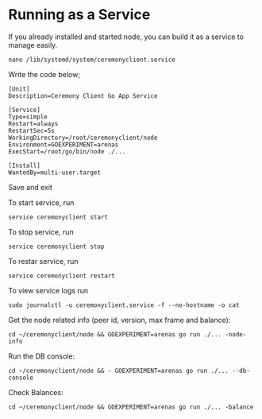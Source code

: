 # Running as a Service

If you already installed and started node, you can build it as a service to manage easily.

```
nano /lib/systemd/system/ceremonyclient.service
```

Write the code below;

```
[Unit]
Description=Ceremony Client Go App Service

[Service]
Type=simple
Restart=always
RestartSec=5s
WorkingDirectory=/root/ceremonyclient/node
Environment=GOEXPERIMENT=arenas
ExecStart=/root/go/bin/node ./...

[Install]
WantedBy=multi-user.target
```

Save and exit

To start service, run

```
service ceremonyclient start
```

To stop service, run

```
service ceremonyclient stop
```

To restar service, run

```
service ceremonyclient restart
```

To view service logs run

```
sudo journalctl -u ceremonyclient.service -f --no-hostname -o cat
```

Get the node related info (peer id, version, max frame and balance):

```
cd ~/ceremonyclient/node && GOEXPERIMENT=arenas go run ./... -node-info
```

Run the DB console:

```
cd ~/ceremonyclient/node && - GOEXPERIMENT=arenas go run ./... --db-console
```

Check Balances:

```
cd ~/ceremonyclient/node && GOEXPERIMENT=arenas go run ./... -balance
```
